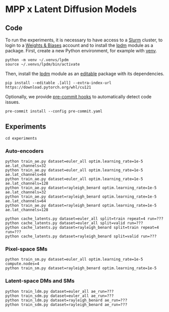 # MPP x Latent Diffusion Models

## Code

To run the experiments, it is necessary to have access to a [Slurm](https://slurm.schedmd.com) cluster, to login to a [Weights & Biases](https://wandb.ai) account and to install the [lpdm](lpdm) module as a package. First, create a new Python environment, for example with [venv](https://docs.python.org/3/library/venv.html).

```
python -m venv ~/.venvs/lpdm
source ~/.venvs/lpdm/bin/activate
```

Then, install the [lpdm](lpdm) module as an [editable](https://pip.pypa.io/en/latest/topics/local-project-installs) package with its dependencies.

```
pip install --editable .[all] --extra-index-url https://download.pytorch.org/whl/cu121
```

Optionally, we provide [pre-commit hooks](pre-commit.yml) to automatically detect code issues.

```
pre-commit install --config pre-commit.yaml
```

## Experiments

```
cd experiments
```

### Auto-encoders

```
python train_ae.py dataset=euler_all optim.learning_rate=1e-5 ae.lat_channels=32
python train_ae.py dataset=euler_all optim.learning_rate=1e-5 ae.lat_channels=64
python train_ae.py dataset=euler_all optim.learning_rate=1e-5 ae.lat_channels=128
python train_ae.py dataset=rayleigh_benard optim.learning_rate=1e-5 ae.lat_channels=32
python train_ae.py dataset=rayleigh_benard optim.learning_rate=1e-5 ae.lat_channels=64
python train_ae.py dataset=rayleigh_benard optim.learning_rate=1e-5 ae.lat_channels=128
```

```
python cache_latents.py dataset=euler_all split=train repeat=4 run=???
python cache_latents.py dataset=euler_all split=valid run=???
python cache_latents.py dataset=rayleigh_benard split=train repeat=4 run=???
python cache_latents.py dataset=rayleigh_benard split=valid run=???
```

### Pixel-space SMs

```
python train_sm.py dataset=euler_all optim.learning_rate=1e-5 compute.nodes=4
python train_sm.py dataset=rayleigh_benard optim.learning_rate=1e-5
```

### Latent-space DMs and SMs

```
python train_ldm.py dataset=euler_all ae_run=???
python train_sdm.py dataset=euler_all ae_run=???
python train_ldm.py dataset=rayleigh_benard ae_run=???
python train_sdm.py dataset=rayleigh_benard ae_run=???
```
